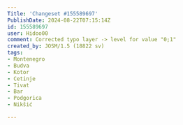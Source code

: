 ```yaml
---
Title: 'Changeset #155589697'
PublishDate: 2024-08-22T07:15:14Z
id: 155589697
user: Hidoo00
comment: Corrected typo layer -> level for value "0;1"
created_by: JOSM/1.5 (18822 sv)
tags:
- Montenegro
- Budva
- Kotor
- Cetinje
- Tivat
- Bar
- Podgorica
- Nikšić

---
```

